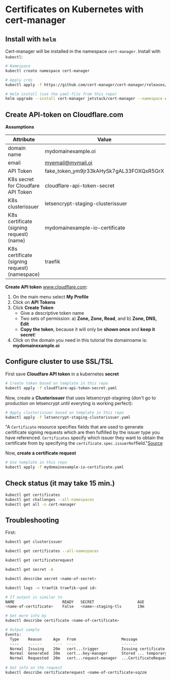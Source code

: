 # Certificates on Kubernetes with cert-manager

## Install with `helm`

Cert-manager will be installed in the namespace `cert-manager`. Install with `kubectl`:

```bash
# Namespace
kubectl create namespace cert-manager

# Apply crds
kubectl apply -f https://github.com/cert-manager/cert-manager/releases/download/v1.9.1/cert-manager.crds.yaml

# Helm install (use the yaml-file from this repo)
helm upgrade --install cert-manager jetstack/cert-manager --namespace cert-manager --values=helm-values-cert-manager.yaml --version v1.9.1
```

## Create API-token on Cloudflare.com

**Assumptions**

| Attribute                                     | Value                                    |
| --------------------------------------------- | ---------------------------------------- |
| domain name                                   | mydomainexample.oi                       |
| email                                         | myemail@mymail.oi                        |
| API Token                                     | fake_token_ym9jr33kAHySk7gAL33FOXQxR5GrX |
| K8s secret for Cloudfare API Token            | cloudflare-api-token-secret              |
| K8s clusterissuer                             | letsencrypt-staging-clusterissuer        |
| K8s certificate (signing request) (name)      | mydomainexample-io-certificate           |
| K8s certificate (signing request) (namespace) | traefik                                  |

**Create API token** www.cloudflare.com:

1. On the main menu select **My Profile**
2. Click on **API Tokens**
3. Click **Create Token**
   * Give a descriptive token name
   * Two sets of permission: a) **Zone, Zone, Read**, and b) **Zone, DNS, Edit**
   * **Copy the token**, because it will only be **shown once** and **keep it secret**!
4. Click on the domain you need in this tutorial the domainname is: **mydomainexample.oi**

## Configure cluster to use SSL/TSL

First save **Cloudfare API token** in a kubernetes **secret**

```bash
# Create token based on template in this repo
kubectl apply -f cloudflare-api-token-secret.yaml
```

Now, create a **Clusterissuer** that uses letsencrypt-stagning (don't go to production on letsencrypt until everyting is working perfect):

```bash
# Apply clusterissuer based on template in this repo
kubectl apply -f letsencrypt-staging-clusterissuer.yaml
```

"A `Certificate` resource specifies fields that are used to generate certificate signing requests which are then fulfilled by the issuer type you have referenced. `Certificates` specify which issuer they want to obtain the certificate from by specifying the `certificate.spec.issuerRef`field."[Source](https://cert-manager.io/docs/usage/certificate/)

Now, **create a certificate request**

```bash
# Use template in this repo
kubectl apply -f mydomainexample-io-certificate.yaml
```

## Check status (it may take 15 min.)

```bash
kubectl get certificates
kubectl get challenges --all-namespaces
kubectl get all -n cert-manager
```

## Troubleshooting

First:

```bash
kubectl get clusterissuer

kubectl get certificates --all-namespaces

kubectl get certificaterequest

kubectl get secret -A

kubectl describe secret <name-of-secret>

kubectl logs -n traefik traefik-<pod id>

# If output is similar to
NAME                     READY   SECRET                   AGE
<name-of-certificate>    False   <name>-staging-tls       19m

# Get more info by
kubectl describe certificate <name-of-certificate>

# Output sample
Events:
  Type    Reason     Age   From                    Message
  ----    ------     ----  ----                    -------
  Normal  Issuing    20m   cert...trigger          Issuing certificate as Secret does not exist
  Normal  Generated  20m   cert...key-manager      Stored ... temporary ..."<name-of-certificate>vsz8b"
  Normal  Requested  20m   cert...request-manager  ...CertificateRequest ... "<name-of-certificate>sqzzm"
  
# Get info on the request
kubectl describe certificaterequest <name-of-certificate>sqzzm
```

